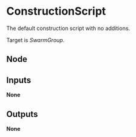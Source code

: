# ConstructionScript
The default construction script with no additions.  

Target is *SwarmGroup*.  

## Node

## Inputs
**None**

## Outputs
**None**